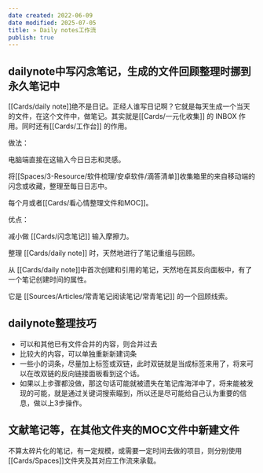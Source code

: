 ```yaml
---
date created: 2022-06-09
date modified: 2025-07-05
title: » Daily notes工作流
publish: true
---
```


## dailynote中写闪念笔记，生成的文件回顾整理时挪到永久笔记中

[[Cards/daily note]]绝不是日记。正经人谁写日记啊？它就是每天生成一个当天的文件，在这个文件中，做笔记。其实就是[[Cards/一元化收集]] 的 INBOX 作用。同时还有[[Cards/工作台]] 的作用。

做法：

电脑端直接在这输入今日日志和灵感。

将[[Spaces/3-Resource/软件梳理/安卓软件/滴答清单]]收集箱里的来自移动端的闪念或收藏，整理至每日日志中。

每个月或者[[Cards/看心情整理文件和MOC]]。

优点：

减小做 [[Cards/闪念笔记]] 输入摩擦力。

整理 [[Cards/daily note]] 时，天然地进行了笔记重组与回顾。

从 [[Cards/daily note]]中首次创建和引用的笔记，天然地在其反向面板中，有了一个笔记创建时间的属性。

它是 [[Sources/Articles/常青笔记阅读笔记/常青笔记]] 的一个回顾线索。

## dailynote整理技巧

- 可以和其他已有文件合并的内容，则合并过去
- 比较大的内容，可以单独重新新建词条
- 一些小的词条，尽量加上标签或双链，此时双链就是当成标签来用了，将来可以在改双链的反向链接面板看到这个话。
- 如果以上步骤都没做，那这句话可能就被遗失在笔记库海洋中了，将来能被发现的可能，就是通过关键词搜索瞄到，所以还是尽可能给自己认为重要的信息，做以上3步操作。

## 文献笔记等，在其他文件夹的MOC文件中新建文件

不算太碎片化的笔记，有一定规模，或需要一定时间去做的项目，则分别使用[[Cards/Spaces]]文件夹及其对应工作流来承载。
